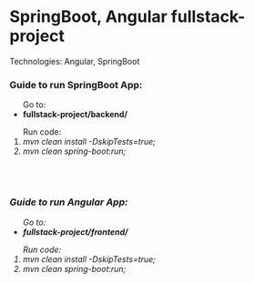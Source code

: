 <h1>SpringBoot, Angular fullstack-project</h1>
Technologies: Angular, SpringBoot
</br>
<h3>Guide to run SpringBoot App:</h3>

<ul>Go to: 
	<li><strong>fullstack-project/backend/</strong></li>
</ul>

<ol>Run code:
	<li><em>mvn clean install -DskipTests=true;</li>
	<li><em>mvn clean spring-boot:run;</li>
</ol>
</br>
</br>
<h3>Guide to run Angular App:</h3>

<ul>Go to: 
	<li><strong>fullstack-project/frontend/</strong></li>
</ul>

<ol>Run code:
	<li><em>mvn clean install -DskipTests=true;</li>
	<li><em>mvn clean spring-boot:run;</li>
</ol>
</br>
